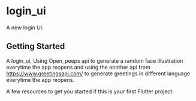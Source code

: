 # login_ui

A new login UI.

## Getting Started

A login_ui, Using Open_peeps api to generate a random face illustration everytime the app reopens and using the another api from https://www.greetingsapi.com/ to generate greetings in different language everytime the app reopens.

A few resources to get you started if this is your first Flutter project:
